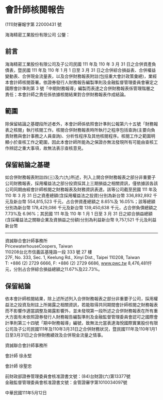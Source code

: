 # 會計師核閱報告

(111)財審報字第 22000431 號

海海精密工業股份有限公司 公鑒：

## 前言

海海精密工業股份有限公司及子公司民國 111 年及 110 年 3 月 31 日之合併資產負債表，暨民國 111 年及 110 年 1 月 1 日至 3 月 31 日之合併綜合損益表、合併權益變動表、合併現金流量表，以及合併財務報表附註(包括重大會計政策彙總)，業經本會計師核閱簽署。依證券發行人財務報告編製準則及金融監督管理委員會審定之國際會計準則第 3 號「中期財務報導」編製而表達之合併財務報表係管理階層之責任；本會計師之責任係依據核閱結果對合併財務報表作成結論。

## 範圍

除保留結論之基礎段所述者外，本會計師係依照會計準則公報第六十五號「財務報表之核閱」執行核閱工作。核閱合併財務報表時所執行之程序包括查詢(主要向負責財務與會計事務之人員查詢)、分析性程序及其他核閱程序。核閱工作之範圍明顯小於查核工作之範圍，因此本會計師所能為之保證亦無法發現所有可能由查核工作辨認之重大事項，故無法表示查核意見。

## 保留結論之基礎

如合併財務報表附註四(三)及六(九)所述，列入上開合併財務報表之部分非重要子公司財務報表，採用權益法之部分投資採其上三期損益之相關資訊，僅依據該各該公司同期由經會計師核閱之財務報表及財務資訊表達。該等公司截至民國 111 年及 110 年 3 月 31 日之資產總額(含採用權益法之投資)分別為新台幣 336,892,892 千元及新台幣 554,815,523 千元，占合併資產總額之 8.65%及 16.05%；該等總額分別為新台幣 178,429,086 千元及新台幣 139,450,638 千元，占合併負債總額之 7.73%及 6.96%；其民國 111 年及 110 年 1 月 1 日至 3 月 31 日之綜合損益總額(含採權益法之關聯企業及資損益之份額)分別為利益新台幣 9,757,521 千元及利益新台幣

----

資誠聯合會計師事務所  
PricewaterhouseCoopers, Taiwan  
110208台北市信義區基隆路一段 333 號 27 樓  
27F, No. 333, Sec. 1, Keelung Rd., Xinyi Dist., Taipei 110208, Taiwan  
T: +886 (2) 2729 6666, F: +886 (2) 2729 6686, www.pwc.tw
8,476,481仟元，分別占合併綜合損益總額之11.67%及22.73%。

## 保留結論

依本會計師核閱結果，除上述所述列入合併財務報表之部分非重要子公司，採用權益法之投資及附註上所揭露之相關資訊，若能取得共同期間會計師核閱之財務報表而不影響作適當調整及揭露影響外，並未發現第一段所述之合併財務報表在所有重大方面有未依照證券發行人財務報告編製準則及金融監督管理委員會認可之國際會計準則第三十四號「期中財務報導」編號，致無法允當表達海悅國際實業股份有限公司及子公司民國111年及110年3月31日之合併財務狀況，暨民國111年及110年1月1日至3月31日之合併財務績效及合併現金流量之情事。

資誠聯合會計師事務所

會計師 徐永堅

會計師 徐聖忠

前財政部證券管理委員會核准證書文號：(84)台財證(六)第13377號  
金融監督管理委員會核准證書文號：金管證審字第1010034097號

中華民國111年5月12日
